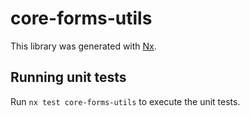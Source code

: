 # core-forms-utils

This library was generated with [Nx](https://nx.dev).


## Running unit tests

Run `nx test core-forms-utils` to execute the unit tests.


